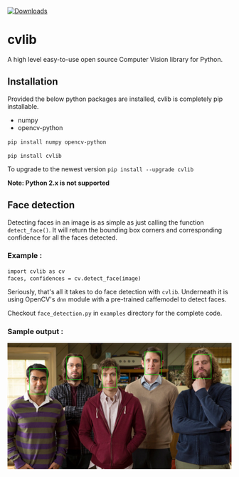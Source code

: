 [![Downloads](http://pepy.tech/badge/cvlib)](http://pepy.tech/project/cvlib)

# cvlib 
A high level easy-to-use open source Computer Vision library for Python.

## Installation
Provided the below python packages are installed, cvlib is completely pip installable.
* numpy 
* opencv-python 

`pip install numpy opencv-python`

`pip install cvlib`

To upgrade to the newest version
`pip install --upgrade cvlib`

**Note: Python 2.x is not supported** 

## Face detection
Detecting faces in an image is as simple as just calling the function `detect_face()`. It will return the bounding box corners and corresponding confidence for all the faces detected.
### Example :

``` 
import cvlib as cv
faces, confidences = cv.detect_face(image) 
```
Seriously, that's all it takes to do face detection with `cvlib`. Underneath it is using OpenCV's `dnn` module with a pre-trained caffemodel to detect faces. 

Checkout `face_detection.py` in `examples` directory for the complete code. 

### Sample output :

![](examples/images/face_detection_output.jpg)
